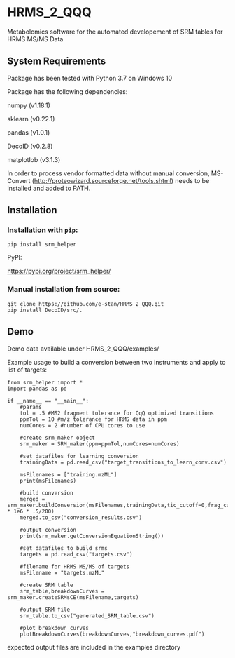 # HRMS_2_QQQ

Metabolomics software for the automated developement of SRM tables for HRMS MS/MS Data

## System Requirements

Package has been tested with Python 3.7 on Windows 10

Package has the following dependencies:

numpy (v1.18.1)

sklearn (v0.22.1)

pandas (v1.0.1)

DecoID (v0.2.8)

matplotlob (v3.1.3)

In order to process vendor formatted data without manual conversion, MS-Convert (http://proteowizard.sourceforge.net/tools.shtml) needs to be installed and added to PATH. 

## Installation

### Installation with ```pip```:

```
pip install srm_helper
```
PyPI:

https://pypi.org/project/srm_helper/

### Manual installation from source:

```
git clone https://github.com/e-stan/HRMS_2_QQQ.git
pip install DecoID/src/.
```

## Demo

Demo data available under HRMS_2_QQQ/examples/

Example usage to build a conversion between two instruments and apply to list of targets:

```
from srm_helper import *
import pandas as pd

if __name__ == "__main__":
    #params
    tol = .5 #MS2 fragment tolerance for QqQ optimized transitions
    ppmTol = 10 #m/z tolerance for HRMS data in ppm
    numCores = 2 #number of CPU cores to use

    #create srm_maker object
    srm_maker = SRM_maker(ppm=ppmTol,numCores=numCores)

    #set datafiles for learning conversion
    trainingData = pd.read_csv("target_transitions_to_learn_conv.csv")
    
    msFilenames = ["training.mzML"]
    print(msFilenames)

    #build conversion
    merged = srm_maker.buildConversion(msFilenames,trainingData,tic_cutoff=0,frag_cutoff=0,frag_ppm_tolerance=2 * 1e6 * .5/200)
    merged.to_csv("conversion_results.csv")

    #output conversion
    print(srm_maker.getConversionEquationString())

    #set datafiles to build srms
    targets = pd.read_csv("targets.csv")

    #filename for HRMS MS/MS of targets
    msFilename = "targets.mzML"

    #create SRM table
    srm_table,breakdownCurves = srm_maker.createSRMsCE(msFilename,targets)

    #output SRM file
    srm_table.to_csv("generated_SRM_table.csv")

    #plot breakdown curves
    plotBreakdownCurves(breakdownCurves,"breakdown_curves.pdf")

```

expected output files are included in the examples directory




